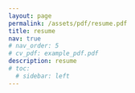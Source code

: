 ```yaml
---
layout: page 
permalink: /assets/pdf/resume.pdf
title: resume 
nav: true
# nav_order: 5
# cv_pdf: example_pdf.pdf
description: resume 
# toc:
  # sidebar: left
---
```

